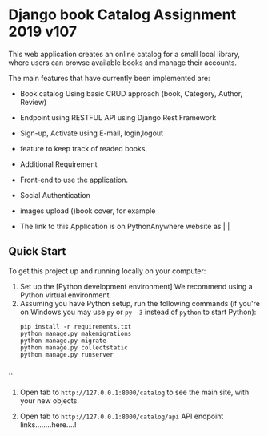 # Django book Catalog Assignment 2019 v107

This web application creates an online catalog for a small local library, where users can browse available books and manage their accounts.

The main features that have currently been implemented are:

* Book catalog Using basic CRUD approach (book, Category, Author, Review) 
* Endpoint using RESTFUL API using Django Rest Framework
* Sign-up, Activate using E-mail, login,logout
* feature to keep track of readed books.  

* Additional Requirement
* Front-end to use the application.
* Social Authentication 
* images upload ()book cover, for example 
                                                                               
* The link to this Application is on PythonAnywhere website as | |



## Quick Start

To get this project up and running locally on your computer:
1. Set up the [Python development environment]
   We recommend using a Python virtual environment.
1. Assuming you have Python setup, run the following commands (if you're on Windows you may use `py` or `py -3` instead of `python` to start Python):
   ```
   pip install -r requirements.txt
   python manage.py makemigrations
   python manage.py migrate
   python manage.py collectstatic
   python manage.py runserver
 
 ``
1. Open tab to `http://127.0.0.1:8000/catalog` to see the main site, with your new objects.

1. Open tab to `http://127.0.0.1:8000/catalog/api` API endpoint links........here....!
